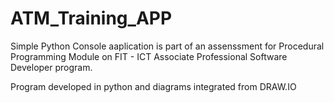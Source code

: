 # ATM_Training_APP

Simple Python Console aaplication is part of an assenssment for Procedural Programming Module on FIT - ICT Associate Professional Software Developer program.

Program developed in python and diagrams integrated from DRAW.IO
